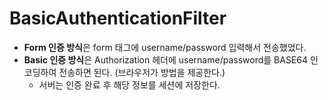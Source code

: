 # BasicAuthenticationFilter

- **Form 인증 방식**은 form 태그에 username/password 입력해서 전송했었다.
- **Basic 인증 방식**은 Authorization 헤더에 username/password를 BASE64 인코딩하여 전송하면 된다. (브라우저가 방법을 제공한다.)
  - 서버는 인증 완료 후 해당 정보를 세션에 저장한다.
